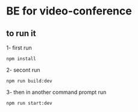 # BE for video-conference

## to run it
1- first run

    npm install

2- secont run

    npm run build:dev

3- then in another command prompt run

    npm run start:dev
